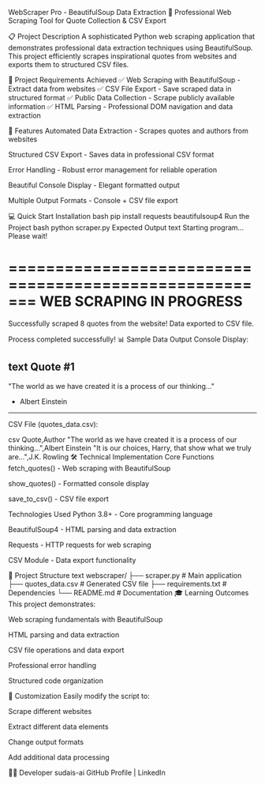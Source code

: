 WebScraper Pro - BeautifulSoup Data Extraction 🚀
Professional Web Scraping Tool for Quote Collection & CSV Export

📋 Project Description
A sophisticated Python web scraping application that demonstrates professional data extraction techniques using BeautifulSoup. This project efficiently scrapes inspirational quotes from websites and exports them to structured CSV files.

🎯 Project Requirements Achieved
✅ Web Scraping with BeautifulSoup - Extract data from websites
✅ CSV File Export - Save scraped data in structured format
✅ Public Data Collection - Scrape publicly available information
✅ HTML Parsing - Professional DOM navigation and data extraction

🚀 Features
Automated Data Extraction - Scrapes quotes and authors from websites

Structured CSV Export - Saves data in professional CSV format

Error Handling - Robust error management for reliable operation

Beautiful Console Display - Elegant formatted output

Multiple Output Formats - Console + CSV file export

💻 Quick Start
Installation
bash
pip install requests beautifulsoup4
Run the Project
bash
python scraper.py
Expected Output
text
Starting program... Please wait!

=======================================================
           WEB SCRAPING IN PROGRESS
=======================================================

Successfully scraped 8 quotes from the website!
Data exported to CSV file.

Process completed successfully!
📊 Sample Data Output
Console Display:

text
Quote #1
-----------------------------------
"The world as we have created it is a process of our thinking..."
- Albert Einstein
-----------------------------------
CSV File (quotes_data.csv):

csv
Quote,Author
"The world as we have created it is a process of our thinking...",Albert Einstein
"It is our choices, Harry, that show what we truly are...",J.K. Rowling
🛠️ Technical Implementation
Core Functions
fetch_quotes() - Web scraping with BeautifulSoup

show_quotes() - Formatted console display

save_to_csv() - CSV file export

Technologies Used
Python 3.8+ - Core programming language

BeautifulSoup4 - HTML parsing and data extraction

Requests - HTTP requests for web scraping

CSV Module - Data export functionality

📁 Project Structure
text
webscraper/
├── scraper.py              # Main application
├── quotes_data.csv         # Generated CSV file
├── requirements.txt        # Dependencies
└── README.md              # Documentation
🎓 Learning Outcomes
This project demonstrates:

Web scraping fundamentals with BeautifulSoup

HTML parsing and data extraction

CSV file operations and data export

Professional error handling

Structured code organization

🔧 Customization
Easily modify the script to:

Scrape different websites

Extract different data elements

Change output formats

Add additional data processing

👨‍💻 Developer
sudais-ai
GitHub Profile | LinkedIn